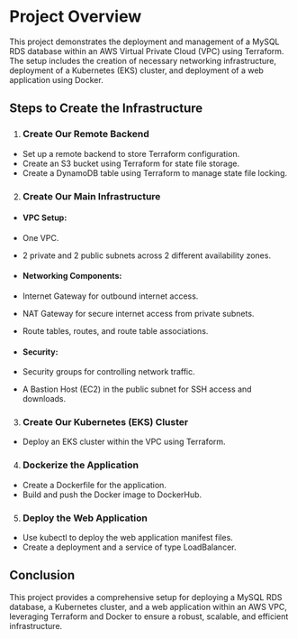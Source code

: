 # Project Overview

This project demonstrates the deployment and management of a MySQL RDS database within an AWS Virtual Private Cloud (VPC) using Terraform. The setup includes the creation of necessary networking infrastructure, deployment of a Kubernetes (EKS) cluster, and deployment of a web application using Docker.

## Steps to Create the Infrastructure

1. ### Create Our Remote Backend

- Set up a remote backend to store Terraform configuration.
- Create an S3 bucket using Terraform for state file storage.
- Create a DynamoDB table using Terraform to manage state file locking.

2. ### Create Our Main Infrastructure

- #### VPC Setup:

- One VPC.
- 2 private and 2 public subnets across 2 different availability zones.

- #### Networking Components:
- Internet Gateway for outbound internet access.
- NAT Gateway for secure internet access from private subnets.
- Route tables, routes, and route table associations.

- #### Security:
- Security groups for controlling network traffic.
- A Bastion Host (EC2) in the public subnet for SSH access and downloads.

3. ### Create Our Kubernetes (EKS) Cluster

- Deploy an EKS cluster within the VPC using Terraform.

4. ### Dockerize the Application

- Create a Dockerfile for the application.
- Build and push the Docker image to DockerHub.

5. ### Deploy the Web Application

- Use kubectl to deploy the web application manifest files.
- Create a deployment and a service of type LoadBalancer.

## Conclusion

This project provides a comprehensive setup for deploying a MySQL RDS database, a Kubernetes cluster, and a web application within an AWS VPC, leveraging Terraform and Docker to ensure a robust, scalable, and efficient infrastructure.

